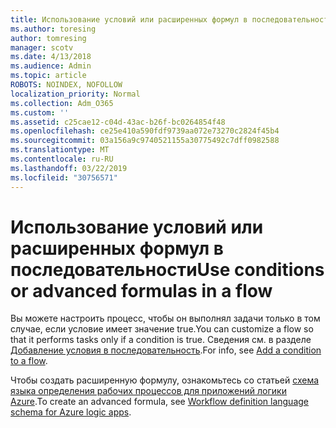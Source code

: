 ```yaml
---
title: Использование условий или расширенных формул в последовательности
ms.author: toresing
author: tomresing
manager: scotv
ms.date: 4/13/2018
ms.audience: Admin
ms.topic: article
ROBOTS: NOINDEX, NOFOLLOW
localization_priority: Normal
ms.collection: Adm_O365
ms.custom: ''
ms.assetid: c25cae12-c04d-43ac-b26f-bc0264854f48
ms.openlocfilehash: ce25e410a590fdf9739aa072e73270c2824f45b4
ms.sourcegitcommit: 03a156a9c9740521155a30775492c7dff0982588
ms.translationtype: MT
ms.contentlocale: ru-RU
ms.lasthandoff: 03/22/2019
ms.locfileid: "30756571"
---
```

# <a name="use-conditions-or-advanced-formulas-in-a-flow"></a><span data-ttu-id="a8a59-102">Использование условий или расширенных формул в последовательности</span><span class="sxs-lookup"><span data-stu-id="a8a59-102">Use conditions or advanced formulas in a flow</span></span>

<span data-ttu-id="a8a59-103">Вы можете настроить процесс, чтобы он выполнял задачи только в том случае, если условие имеет значение true.</span><span class="sxs-lookup"><span data-stu-id="a8a59-103">You can customize a flow so that it performs tasks only if a condition is true.</span></span> <span data-ttu-id="a8a59-104">Сведения см. в разделе [Добавление условия в последовательность](https://go.microsoft.com/fwlink/?linkid=872112).</span><span class="sxs-lookup"><span data-stu-id="a8a59-104">For info, see [Add a condition to a flow](https://go.microsoft.com/fwlink/?linkid=872112).</span></span>
  
<span data-ttu-id="a8a59-105">Чтобы создать расширенную формулу, ознакомьтесь со статьей [схема языка определения рабочих процессов для приложений логики Azure](https://aka.ms/logicexpressions).</span><span class="sxs-lookup"><span data-stu-id="a8a59-105">To create an advanced formula, see [Workflow definition language schema for Azure logic apps](https://aka.ms/logicexpressions).</span></span>
  

